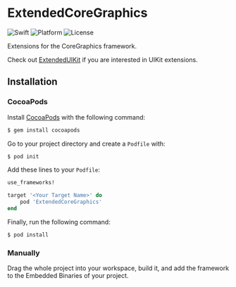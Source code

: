 # ExtendedCoreGraphics
![Swift](https://img.shields.io/badge/Swift-4.0-orange.svg)
![Platform](https://img.shields.io/badge/platforms-iOS%209.0+%20%7C%20macOS%2010.10+%20%7C%20tvOS%209.0+%20%7C%20watchOS%202.0+-333333.svg)
![License](https://img.shields.io/badge/License-MIT-blue.svg)

Extensions for the CoreGraphics framework.

Check out [ExtendedUIKit](https://github.com/daniel-barros/ExtendedUIKit) if you are interested in UIKit extensions.

## Installation

### CocoaPods

Install [CocoaPods](http://cocoapods.org) with the following command:

```bash
$ gem install cocoapods
```

Go to your project directory and create a `Podfile` with:

```bash
$ pod init
```

Add these lines to your `Podfile`:

```ruby
use_frameworks!

target '<Your Target Name>' do
    pod 'ExtendedCoreGraphics'
end
```

Finally, run the following command:

```bash
$ pod install
```

### Manually

Drag the whole project into your workspace, build it, and add the framework to the Embedded Binaries of your project.
